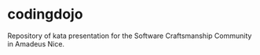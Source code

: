 # codingdojo
Repository of kata presentation for the Software Craftsmanship Community in Amadeus Nice.
